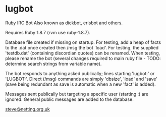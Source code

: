 # lugbot
Ruby IRC Bot
Also known as dickbot, erisbot and others.

Requires Ruby 1.8.7 (rvm use ruby-1.8.7).

Database file created if missing on startup.  For testing, add a heap of facts to the .dat once created then /msg the bot 'load'.  For testing, the supplied 'testdb.dat' (containing discordian quotes) can be renamed.  When testing, please rename the bot (several changes required to main ruby file - TODO: determine search strings from variable name). 

The bot responds to anything asked publically; lines starting 'lugbot:' or 'LUGBOT:'.  Direct (/msg) commands are simply 'dbsize', 'load' and 'save' (save being redundant as save is automatic when a new 'fact' is added).

Messages sent publically but targeting a specific user (starting <username>:) are ignored.  General public messages are added to the database.

steve@netting.org.uk
